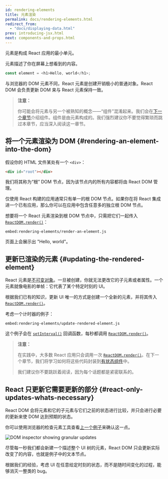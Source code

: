 ```yaml
---
id: rendering-elements
title: 元素渲染
permalink: docs/rendering-elements.html
redirect_from:
  - "docs/displaying-data.html"
prev: introducing-jsx.html
next: components-and-props.html
---
```


元素是构成 React 应用的最小单元。

元素描述了你在屏幕上想看到的内容。

```js
const element = <h1>Hello, world</h1>;
```

与浏览器的 DOM 元素不同，React 元素是创建开销极小的普通对象。React DOM 会负责更新 DOM 来与 React 元素保持一致。

>**注意：**
>
>你可能会将元素与另一个被熟知的概念——“组件”混淆起来。我们会在[下一个章节](/docs/components-and-props.html)介绍组件。组件是由元素构成的。我们强烈建议你不要觉得繁琐而跳过本章节，应当深入阅读这一章节。

## 将一个元素渲染为 DOM {#rendering-an-element-into-the-dom}

假设你的 HTML 文件某处有一个 `<div>`：

```html
<div id="root"></div>
```

我们将其称为“根” DOM 节点，因为该节点内的所有内容都将由 React DOM 管理。

仅使用 React 构建的应用通常只有单一的根 DOM 节点。如果你在将 React 集成进一个已有应用，那么你可以在应用中包含任意多的独立根 DOM 节点。

想要将一个 React 元素渲染到根 DOM 节点中，只需把它们一起传入 [`ReactDOM.render()`](/docs/react-dom.html#render)：

`embed:rendering-elements/render-an-element.js`

[](codepen://rendering-elements/render-an-element)

页面上会展示出 "Hello, world"。

## 更新已渲染的元素 {#updating-the-rendered-element}

React 元素是[不可变对象](https://en.wikipedia.org/wiki/Immutable_object)。一旦被创建，你就无法更改它的子元素或者属性。一个元素就像电影的单帧：它代表了某个特定时刻的 UI。

根据我们已有的知识，更新 UI 唯一的方式是创建一个全新的元素，并将其传入 [`ReactDOM.render()`](/docs/react-dom.html#render)。

考虑一个计时器的例子：

`embed:rendering-elements/update-rendered-element.js`

[](codepen://rendering-elements/update-rendered-element)

这个例子会在 [`setInterval()`](https://developer.mozilla.org/en-US/docs/Web/API/WindowTimers/setInterval) 回调函数，每秒都调用 [`ReactDOM.render()`](/docs/react-dom.html#render)。

>**注意：**
>
>在实践中，大多数 React 应用只会调用一次 [`ReactDOM.render()`](/docs/react-dom.html#render)。在下一个章节，我们将学习如何将这些代码封装到[有状态组件](/docs/state-and-lifecycle.html)中。
>
>我们建议你不要跳跃着阅读，因为每个话题都是紧密联系的。

## React 只更新它需要更新的部分 {#react-only-updates-whats-necessary}

React DOM 会将元素和它的子元素与它们之前的状态进行比较，并只会进行必要的更新来使 DOM 达到预期的状态。

你可以使用浏览器的检查元素工具查看[上一个例子](codepen://rendering-elements/update-rendered-element)来确认这一点。

![DOM inspector showing granular updates](../images/docs/granular-dom-updates.gif)

尽管每一秒我们都会新建一个描述整个 UI 树的元素，React DOM 只会更新实际改变了的内容，也就是例子中的文本节点。

根据我们的经验，考虑 UI 在任意给定时刻的状态，而不是随时间变化的过程，能够消灭一整类的 bug。
